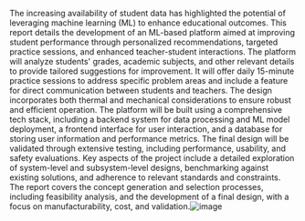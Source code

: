 The increasing availability of student data has highlighted the potential of leveraging machine learning (ML) to enhance educational outcomes. This report details the development of an ML-based platform aimed at improving student performance through personalized recommendations, targeted practice sessions, and enhanced teacher-student interactions. The platform will analyze students' grades, academic subjects, and other relevant details to provide tailored suggestions for improvement. It will offer daily 15-minute practice sessions to address specific problem areas and include a feature for direct communication between students and teachers. The design incorporates both thermal and mechanical considerations to ensure robust and efficient operation. The platform will be built using a comprehensive tech stack, including a backend system for data processing and ML model deployment, a frontend interface for user interaction, and a database for storing user information and performance metrics. The final design will be validated through extensive testing, including performance, usability, and safety evaluations. Key aspects of the project include a detailed exploration of system-level and subsystem-level designs, benchmarking against existing solutions, and adherence to relevant standards and constraints. The report covers the concept generation and selection processes, including feasibility analysis, and the development of a final design, with a focus on manufacturability, cost, and validation.![image](https://github.com/user-attachments/assets/a0649e5f-53ed-4917-ab32-45193927f74c)
